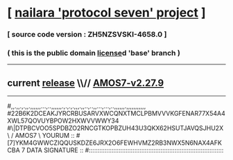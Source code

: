 
# [ [nailara 'protocol seven' project](http://nailara.network/) ]

### [ source code version : ZH5NZSVSKI-4658.0 ]

### ( this is the public domain [license](../license)d 'base' branch )
---
## current [release](https://github.com/nailara-technologies/protocol-7/releases) \\\\// [AMOS7-v2.27.9](https://github.com/nailara-technologies/protocol-7/releases/tag/AMOS7-v2.27.9)
---

#,,.,,.,.,,.,,,,,,...,..,,,,,,.,.,.,.,,,.,,..,..,,...,...,..,,,,,,.,,,,,,,,,,,
#22B6K2DCEAKJYRCRBUSARVXWCQNXTMCLPBMVVVKGFENAR77X54A4XWL57QOVUYBPOW2HXWVVWWY34
#\\\|DTPBCVOO5SPDBZO2RNCGTKOPBZUH43U3QKX62HSUTJAVQSJHU2X \ / AMOS7 \ YOURUM ::
#\[7]YKM4GWWCZIQQUSKDZE6JRX2O6FEWHVMZ2RB3NWX5N6NAX4AFKCBA 7  DATA SIGNATURE ::
#:::::::::::::::::::::::::::::::::::::::::::::::::::::::::::::::::::::::::::::
